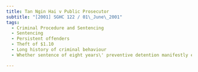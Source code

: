 ```yaml
---
title: Tan Ngin Hai v Public Prosecutor
subtitle: "[2001] SGHC 122 / 01\_June\_2001"
tags:
  - Criminal Procedure and Sentencing
  - Sentencing
  - Persistent offenders
  - Theft of $1.10
  - Long history of criminal behaviour
  - Whether sentence of eight years\' preventive detention manifestly excessive

---
```


